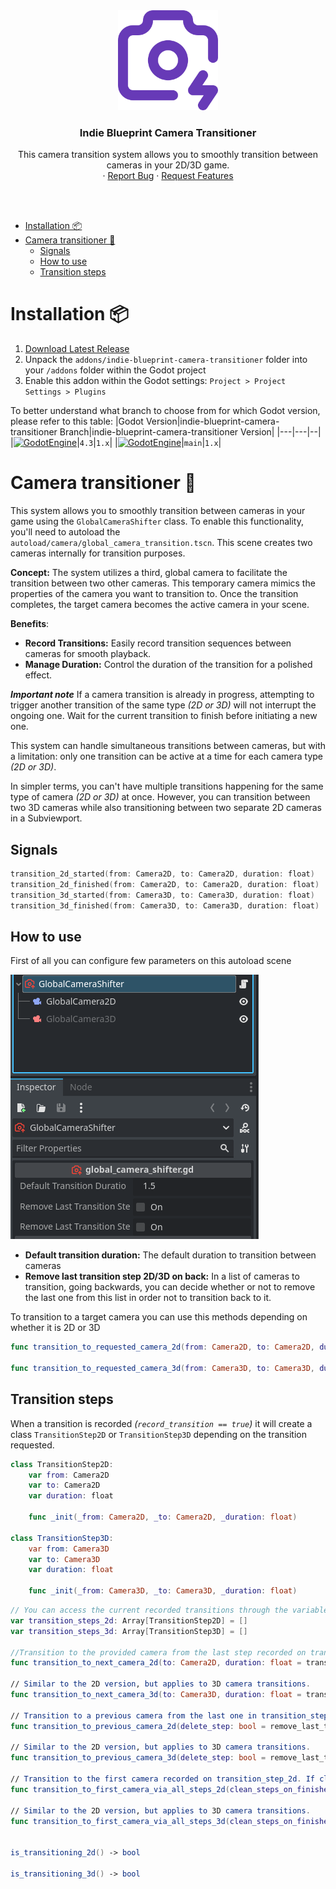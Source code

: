 <div align="center">
	<img src="icon.svg" alt="Logo" width="160" height="160">

<h3 align="center">Indie Blueprint Camera Transitioner</h3>

  <p align="center">
   This camera transition system allows you to smoothly transition between cameras in your 2D/3D game.
	<br />
	·
	<a href="https://github.com/ninetailsrabbit/indie-blueprint-camera-transitioner/issues/new?assignees=ninetailsrabbit&labels=%F0%9F%90%9B+bug&projects=&template=bug_report.md&title=">Report Bug</a>
	·
	<a href="https://github.com/ninetailsrabbit/indie-blueprint-camera-transitioner/issues/new?assignees=ninetailsrabbit&labels=%E2%AD%90+feature&projects=&template=feature_request.md&title=">Request Features</a>
  </p>
</div>

<br>
<br>

- [Installation 📦](#installation-)
- [Camera transitioner 🎥](#camera-transitioner-)
  - [Signals](#signals)
  - [How to use](#how-to-use)
  - [Transition steps](#transition-steps)

# Installation 📦

1. [Download Latest Release](https://github.com/ninetailsrabbit/indie-blueprint-camera-transitioner/releases/latest)
2. Unpack the `addons/indie-blueprint-camera-transitioner` folder into your `/addons` folder within the Godot project
3. Enable this addon within the Godot settings: `Project > Project Settings > Plugins`

To better understand what branch to choose from for which Godot version, please refer to this table:
|Godot Version|indie-blueprint-camera-transitioner Branch|indie-blueprint-camera-transitioner Version|
|---|---|--|
|[![GodotEngine](https://img.shields.io/badge/Godot_4.3.x_stable-blue?logo=godotengine&logoColor=white)](https://godotengine.org/)|`4.3`|`1.x`|
|[![GodotEngine](https://img.shields.io/badge/Godot_4.4.x_stable-blue?logo=godotengine&logoColor=white)](https://godotengine.org/)|`main`|`1.x`|

# Camera transitioner 🎥

This system allows you to smoothly transition between cameras in your game using the `GlobalCameraShifter` class. To enable this functionality, you'll need to autoload the `autoload/camera/global_camera_transition.tscn`. This scene creates two cameras internally for transition purposes.

**Concept:**
The system utilizes a third, global camera to facilitate the transition between two other cameras. This temporary camera mimics the properties of the camera you want to transition to. Once the transition completes, the target camera becomes the active camera in your scene.

**Benefits**:

- **Record Transitions:** Easily record transition sequences between cameras for smooth playback.
- **Manage Duration:** Control the duration of the transition for a polished effect.

**_Important note_**
If a camera transition is already in progress, attempting to trigger another transition of the same type _(2D or 3D)_ will not interrupt the ongoing one. Wait for the current transition to finish before initiating a new one.

This system can handle simultaneous transitions between cameras, but with a limitation: only one transition can be active at a time for each camera type _(2D or 3D)_.

In simpler terms, you can't have multiple transitions happening for the same type of camera _(2D or 3D)_ at once. However, you can transition between two 3D cameras while also transitioning between two separate 2D cameras in a Subviewport.

## Signals

```swift
transition_2d_started(from: Camera2D, to: Camera2D, duration: float)
transition_2d_finished(from: Camera2D, to: Camera2D, duration: float)
transition_3d_started(from: Camera3D, to: Camera3D, duration: float)
transition_3d_finished(from: Camera3D, to: Camera3D, duration: float)
```

## How to use

First of all you can configure few parameters on this autoload scene

![global_camera_parameters](images/global_camera.png)

- **Default transition duration:** The default duration to transition between cameras
- **Remove last transition step 2D/3D on back:** In a list of cameras to transition, going backwards, you can decide whether or not to remove the last one from this list in order not to transition back to it.

To transition to a target camera you can use this methods depending on whether it is 2D or 3D

```swift
func transition_to_requested_camera_2d(from: Camera2D, to: Camera2D, duration: float = default_transition_duration, record_transition: bool = true)

func transition_to_requested_camera_3d(from: Camera3D, to: Camera3D, duration: float = default_transition_duration, record_transition: bool = true)
```

## Transition steps

When a transition is recorded _(`record_transition == true`)_ it will create a class `TransitionStep2D` or `TransitionStep3D` depending on the transition requested.

```swift
class TransitionStep2D:
	var from: Camera2D
	var to: Camera2D
	var duration: float

	func _init(_from: Camera2D, _to: Camera2D, _duration: float)

class TransitionStep3D:
	var from: Camera3D
	var to: Camera3D
	var duration: float

	func _init(_from: Camera3D, _to: Camera3D, _duration: float)
```

```swift
// You can access the current recorded transitions through the variables:
var transition_steps_2d: Array[TransitionStep2D] = []
var transition_steps_3d: Array[TransitionStep3D] = []

//Transition to the provided camera from the last step recorded on transition_steps_2d. If there are no recorded steps, no transition occurs.
func transition_to_next_camera_2d(to: Camera2D, duration: float = transition_duration)

// Similar to the 2D version, but applies to 3D camera transitions.
func transition_to_next_camera_3d(to: Camera3D, duration: float = transition_duration)

// Transition to a previous camera from the last one in transition_step_2d. If delete_step is true, this last recorded transition will be deleted from the variable transition_step_2d
func transition_to_previous_camera_2d(delete_step: bool = remove_last_transition_step_2d_on_back)

// Similar to the 2D version, but applies to 3D camera transitions.
func transition_to_previous_camera_3d(delete_step: bool = remove_last_transition_step_3d_on_back)

// Transition to the first camera recorded on transition_step_2d. If clean_steps_on_finished is true, the recorded transitions will be deleted after the operation ends.
func transition_to_first_camera_via_all_steps_2d(clean_steps_on_finished: bool = false)

// Similar to the 2D version, but applies to 3D camera transitions.
func transition_to_first_camera_via_all_steps_3d(clean_steps_on_finished: bool = false)


is_transitioning_2d() -> bool

is_transitioning_3d() -> bool
```
